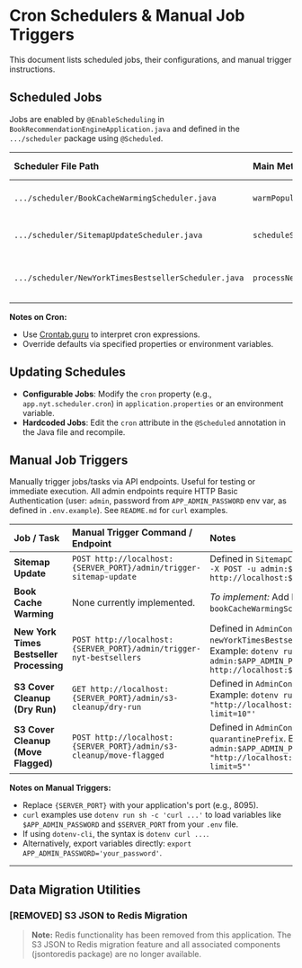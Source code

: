# Cron Schedulers & Manual Job Triggers

This document lists scheduled jobs, their configurations, and manual trigger instructions.

## Scheduled Jobs

Jobs are enabled by `@EnableScheduling` in `BookRecommendationEngineApplication.java` and defined in the `.../scheduler` package using `@Scheduled`.

| Scheduler File Path                                  | Main Method                        | Default Schedule                  | Cron Property (`application.properties`) | Description                                      |
| :--------------------------------------------------- | :--------------------------------- | :-------------------------------- | :--------------------------------------- | :----------------------------------------------- |
| `.../scheduler/BookCacheWarmingScheduler.java`       | `warmPopularBookCaches()`          | Daily at 3 AM (`0 0 3 * * ?`)     | `app.cache.warming.cron`                 | Caches popular/recent books.                     |
| `.../scheduler/SitemapUpdateScheduler.java`          | `scheduleSitemapBookIdUpdate()`    | Hourly (`0 0 * * * *`)            | (Hardcoded)                              | Updates S3 book ID list for sitemap.             |
| `.../scheduler/NewYorkTimesBestsellerScheduler.java` | `processNewYorkTimesBestsellers()` | Sunday at 4 AM (`0 0 4 * * SUN`)  | `app.nyt.scheduler.cron`                 | Fetches NYT bestsellers, updates S3 data.        |

**Notes on Cron:**

- Use [Crontab.guru](https://crontab.guru/) to interpret cron expressions.
- Override defaults via specified properties or environment variables.

## Updating Schedules

- **Configurable Jobs**: Modify the `cron` property (e.g., `app.nyt.scheduler.cron`) in `application.properties` or an environment variable.
- **Hardcoded Jobs**: Edit the `cron` attribute in the `@Scheduled` annotation in the Java file and recompile.

## Manual Job Triggers

Manually trigger jobs/tasks via API endpoints. Useful for testing or immediate execution.
All admin endpoints require HTTP Basic Authentication (user: `admin`, password from `APP_ADMIN_PASSWORD` env var, as defined in `.env.example`). See `README.md` for `curl` examples.

| Job / Task                               | Manual Trigger Command / Endpoint                                                                                                                     | Notes                                                                                                                                                                                             |
| :--------------------------------------- | :------------------------------------------------------------------------------------------------------------------------------------------------------ | :------------------------------------------------------------------------------------------------------------------------------------------------------------------------------------------------ |
| **Sitemap Update**                       | `POST http://localhost:{SERVER_PORT}/admin/trigger-sitemap-update`                                                                                        | Defined in `SitemapController.java`. Example: `dotenv run sh -c 'curl -X POST -u admin:$APP_ADMIN_PASSWORD http://localhost:${SERVER_PORT}/admin/trigger-sitemap-update'`                                         |
| **Book Cache Warming**                   | None currently implemented.                                                                                                                             | *To implement:* Add POST endpoint in `AdminController` calling `bookCacheWarmingScheduler.warmPopularBookCaches()`.                                                                               |
| **New York Times Bestseller Processing** | `POST http://localhost:{SERVER_PORT}/admin/trigger-nyt-bestsellers`                                                                                       | Defined in `AdminController.java`. Calls `newYorkTimesBestsellerScheduler.processNewYorkTimesBestsellers()`. Example: `dotenv run sh -c 'curl -X POST -u admin:$APP_ADMIN_PASSWORD http://localhost:${SERVER_PORT}/admin/trigger-nyt-bestsellers'` |
| **S3 Cover Cleanup (Dry Run)**           | `GET http://localhost:{SERVER_PORT}/admin/s3-cleanup/dry-run`                                                                                             | Defined in `AdminController.java`. Optional params: `prefix`, `limit`. Example: `dotenv run sh -c 'curl -u admin:$APP_ADMIN_PASSWORD "http://localhost:${SERVER_PORT}/admin/s3-cleanup/dry-run?limit=10"'`        |
| **S3 Cover Cleanup (Move Flagged)**      | `POST http://localhost:{SERVER_PORT}/admin/s3-cleanup/move-flagged`                                                                                       | Defined in `AdminController.java`. Optional params: `prefix`, `limit`, `quarantinePrefix`. Example: `dotenv run sh -c 'curl -X POST -u admin:$APP_ADMIN_PASSWORD "http://localhost:${SERVER_PORT}/admin/s3-cleanup/move-flagged?limit=5"'` |

**Notes on Manual Triggers:**

- Replace `{SERVER_PORT}` with your application's port (e.g., 8095).
- `curl` examples use `dotenv run sh -c 'curl ...'` to load variables like `$APP_ADMIN_PASSWORD` and `$SERVER_PORT` from your `.env` file.
- If using `dotenv-cli`, the syntax is `dotenv curl ...`.
- Alternatively, export variables directly: `export APP_ADMIN_PASSWORD='your_password'`.

---

## Data Migration Utilities

### [REMOVED] S3 JSON to Redis Migration

> **Note:** Redis functionality has been removed from this application. The S3 JSON to Redis migration feature and all associated components (jsontoredis package) are no longer available.
